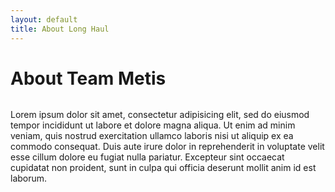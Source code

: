 ```yaml
---
layout: default
title: About Long Haul
---
```


<div class="post">
	<h1 class="pageTitle">About Team Metis</h1>
	<img src="{{ '/assets/img/pepper-group-photo.jpg' | prepend: site.baseurl }}" alt="">
	<p class="intro">Lorem ipsum dolor sit amet, consectetur adipisicing elit, sed do eiusmod tempor incididunt ut labore et dolore magna aliqua. Ut enim ad minim veniam, quis nostrud exercitation ullamco laboris nisi ut aliquip ex ea commodo consequat. Duis aute irure dolor in reprehenderit in voluptate velit esse cillum dolore eu fugiat nulla pariatur. Excepteur sint occaecat cupidatat non proident, sunt in culpa qui officia deserunt mollit anim id est laborum.</p>
</div>
